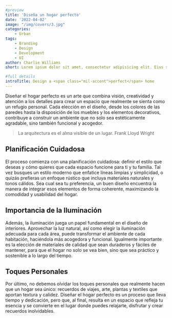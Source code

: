 ```yaml
---
#preview
title: 'Diseña un hogar perfecto'
date: '2022-04-02'
image: "/img/covers/3.jpg"
categories:
    - Urban
tags:
    - Branding
    - Design
    - Development
    - UI
author: Charlie Williams
short: Lorem ipsum dolor sit amet, consectetur adipisicing elit. Eius sequi commodi dignissimos.

#full details
introTitle: Design a <span class="mil-accent">perfect</span> home
---
```


Diseñar el hogar perfecto es un arte que combina visión, creatividad y atención a los detalles para crear un espacio que realmente se sienta como un refugio personal. Cada elección en el diseño, desde los colores de las paredes hasta la disposición de los muebles y los elementos decorativos, contribuye a construir un ambiente que no solo sea estéticamente agradable, sino también funcional y acogedor.

> La arquitectura es el alma visible de un lugar. Frank Lloyd Wright

## Planificación Cuidadosa

El proceso comienza con una planificación cuidadosa: definir el estilo que deseas y cómo quieres que cada espacio funcione para ti y tu familia. Tal vez busques un estilo moderno que enfatice líneas limpias y simplicidad, o quizás prefieras un enfoque rústico que incluya materiales naturales y tonos cálidos. Sea cual sea tu preferencia, un buen diseño encuentra la manera de integrar esos elementos de forma coherente, maximizando la comodidad y usabilidad del hogar.

## Importancia de la Iluminación

Además, la iluminación juega un papel fundamental en el diseño de interiores. Aprovechar la luz natural, así como elegir la iluminación adecuada para cada área, puede transformar el ambiente de cada habitación, haciéndola más acogedora y funcional. Igualmente importante es la elección de materiales de calidad que sean duraderos y fáciles de mantener, para que el hogar no solo se vea bien, sino que sea práctico y sostenible a lo largo del tiempo.

## Toques Personales

Por último, no debemos olvidar los toques personales que realmente hacen que un hogar sea único: recuerdos de viajes, arte, plantas y textiles que aportan textura y calidez. Diseñar el hogar perfecto es un proceso que lleva tiempo y dedicación, pero que, al final, resulta en un espacio que refleja tu esencia y se convierte en el lugar donde puedes relajarte, disfrutar y crear recuerdos inolvidables.